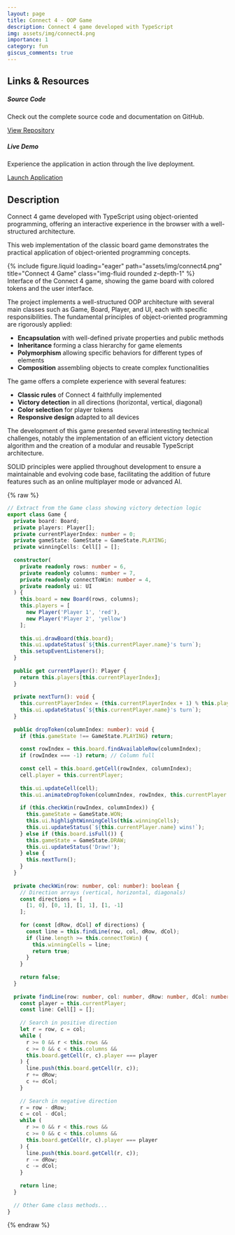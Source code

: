 ```yaml
---
layout: page
title: Connect 4 - OOP Game
description: Connect 4 game developed with TypeScript
img: assets/img/connect4.png
importance: 1
category: fun
giscus_comments: true
---
```


## Links & Resources

<div class="row">
  <div class="col-sm-6">
    <div class="card">
      <div class="card-body">
        <h5 class="card-title">Source Code</h5>
        <p class="card-text">Check out the complete source code and documentation on GitHub.</p>
        <a href="https://github.com/Escanor1986/Intermediate_JavaScript/tree/main/Classe_ES6/connect_four_OO/connect4_oo" target="_blank" class="btn btn-primary">
          <i class="fab fa-github"></i> View Repository
        </a>
      </div>
    </div>
  </div>
  <div class="col-sm-6">
    <div class="card">
      <div class="card-body">
        <h5 class="card-title">Live Demo</h5>
        <p class="card-text">Experience the application in action through the live deployment.</p>
        <a href="https://escanor1986.github.io/Intermediate_JavaScript/" target="_blank" class="btn btn-success">
          <i class="fas fa-external-link-alt"></i> Launch Application
        </a>
      </div>
    </div>
  </div>
</div>

## Description

Connect 4 game developed with TypeScript using object-oriented programming, offering an interactive experience in the browser with a well-structured architecture.

This web implementation of the classic board game demonstrates the practical application of object-oriented programming concepts.

<div class="row">
    <div class="col-sm mt-3 mt-md-0">
        {% include figure.liquid loading="eager" path="assets/img/connect4.png" title="Connect 4 Game" class="img-fluid rounded z-depth-1" %}
    </div>
</div>
<div class="caption">
    Interface of the Connect 4 game, showing the game board with colored tokens and the user interface.
</div>

The project implements a well-structured OOP architecture with several main classes such as Game, Board, Player, and UI, each with specific responsibilities. The fundamental principles of object-oriented programming are rigorously applied:

- **Encapsulation** with well-defined private properties and public methods
- **Inheritance** forming a class hierarchy for game elements
- **Polymorphism** allowing specific behaviors for different types of elements
- **Composition** assembling objects to create complex functionalities

The game offers a complete experience with several features:

- **Classic rules** of Connect 4 faithfully implemented
- **Victory detection** in all directions (horizontal, vertical, diagonal)
- **Color selection** for player tokens
- **Responsive design** adapted to all devices

The development of this game presented several interesting technical challenges, notably the implementation of an efficient victory detection algorithm and the creation of a modular and reusable TypeScript architecture.

SOLID principles were applied throughout development to ensure a maintainable and evolving code base, facilitating the addition of future features such as an online multiplayer mode or advanced AI.

{% raw %}

```typescript
// Extract from the Game class showing victory detection logic
export class Game {
  private board: Board;
  private players: Player[];
  private currentPlayerIndex: number = 0;
  private gameState: GameState = GameState.PLAYING;
  private winningCells: Cell[] = [];
  
  constructor(
    private readonly rows: number = 6,
    private readonly columns: number = 7,
    private readonly connectToWin: number = 4,
    private readonly ui: UI
  ) {
    this.board = new Board(rows, columns);
    this.players = [
      new Player('Player 1', 'red'),
      new Player('Player 2', 'yellow')
    ];
    
    this.ui.drawBoard(this.board);
    this.ui.updateStatus(`${this.currentPlayer.name}'s turn`);
    this.setupEventListeners();
  }
  
  public get currentPlayer(): Player {
    return this.players[this.currentPlayerIndex];
  }
  
  private nextTurn(): void {
    this.currentPlayerIndex = (this.currentPlayerIndex + 1) % this.players.length;
    this.ui.updateStatus(`${this.currentPlayer.name}'s turn`);
  }
  
  public dropToken(columnIndex: number): void {
    if (this.gameState !== GameState.PLAYING) return;
    
    const rowIndex = this.board.findAvailableRow(columnIndex);
    if (rowIndex === -1) return; // Column full
    
    const cell = this.board.getCell(rowIndex, columnIndex);
    cell.player = this.currentPlayer;
    
    this.ui.updateCell(cell);
    this.ui.animateDropToken(columnIndex, rowIndex, this.currentPlayer.color);
    
    if (this.checkWin(rowIndex, columnIndex)) {
      this.gameState = GameState.WON;
      this.ui.highlightWinningCells(this.winningCells);
      this.ui.updateStatus(`${this.currentPlayer.name} wins!`);
    } else if (this.board.isFull()) {
      this.gameState = GameState.DRAW;
      this.ui.updateStatus('Draw!');
    } else {
      this.nextTurn();
    }
  }
  
  private checkWin(row: number, col: number): boolean {
    // Direction arrays (vertical, horizontal, diagonals)
    const directions = [
      [1, 0], [0, 1], [1, 1], [1, -1]
    ];
    
    for (const [dRow, dCol] of directions) {
      const line = this.findLine(row, col, dRow, dCol);
      if (line.length >= this.connectToWin) {
        this.winningCells = line;
        return true;
      }
    }
    
    return false;
  }
  
  private findLine(row: number, col: number, dRow: number, dCol: number): Cell[] {
    const player = this.currentPlayer;
    const line: Cell[] = [];
    
    // Search in positive direction
    let r = row, c = col;
    while (
      r >= 0 && r < this.rows && 
      c >= 0 && c < this.columns &&
      this.board.getCell(r, c).player === player
    ) {
      line.push(this.board.getCell(r, c));
      r += dRow;
      c += dCol;
    }
    
    // Search in negative direction
    r = row - dRow;
    c = col - dCol;
    while (
      r >= 0 && r < this.rows && 
      c >= 0 && c < this.columns &&
      this.board.getCell(r, c).player === player
    ) {
      line.push(this.board.getCell(r, c));
      r -= dRow;
      c -= dCol;
    }
    
    return line;
  }
  
  // Other Game class methods...
}
```

{% endraw %}
